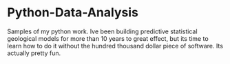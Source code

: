 # Python-Data-Analysis
Samples of my python work. Ive been building predictive statistical geological models 
for more than 10 years to great effect, but its time to learn how to do it without the
hundred thousand dollar piece of software. Its actually pretty fun.
